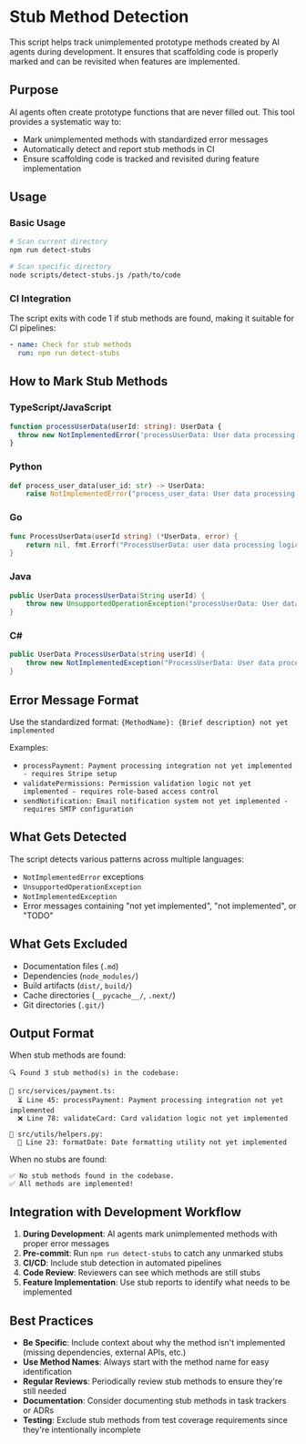 # Stub Method Detection

This script helps track unimplemented prototype methods created by AI agents during development. It ensures that scaffolding code is properly marked and can be revisited when features are implemented.

## Purpose

AI agents often create prototype functions that are never filled out. This tool provides a systematic way to:
- Mark unimplemented methods with standardized error messages
- Automatically detect and report stub methods in CI
- Ensure scaffolding code is tracked and revisited during feature implementation

## Usage

### Basic Usage
```bash
# Scan current directory
npm run detect-stubs

# Scan specific directory
node scripts/detect-stubs.js /path/to/code
```

### CI Integration
The script exits with code 1 if stub methods are found, making it suitable for CI pipelines:

```yaml
- name: Check for stub methods
  run: npm run detect-stubs
```

## How to Mark Stub Methods

### TypeScript/JavaScript
```typescript
function processUserData(userId: string): UserData {
  throw new NotImplementedError('processUserData: User data processing logic not yet implemented');
}
```

### Python
```python
def process_user_data(user_id: str) -> UserData:
    raise NotImplementedError("process_user_data: User data processing logic not yet implemented")
```

### Go
```go
func ProcessUserData(userId string) (*UserData, error) {
    return nil, fmt.Errorf("ProcessUserData: user data processing logic not yet implemented")
}
```

### Java
```java
public UserData processUserData(String userId) {
    throw new UnsupportedOperationException("processUserData: User data processing logic not yet implemented");
}
```

### C#
```csharp
public UserData ProcessUserData(string userId) {
    throw new NotImplementedException("ProcessUserData: User data processing logic not yet implemented");
}
```

## Error Message Format

Use the standardized format: `{MethodName}: {Brief description} not yet implemented`

Examples:
- `processPayment: Payment processing integration not yet implemented - requires Stripe setup`
- `validatePermissions: Permission validation logic not yet implemented - requires role-based access control`
- `sendNotification: Email notification system not yet implemented - requires SMTP configuration`

## What Gets Detected

The script detects various patterns across multiple languages:
- `NotImplementedError` exceptions
- `UnsupportedOperationException`
- `NotImplementedException`
- Error messages containing "not yet implemented", "not implemented", or "TODO"

## What Gets Excluded

- Documentation files (`.md`)
- Dependencies (`node_modules/`)
- Build artifacts (`dist/`, `build/`)
- Cache directories (`__pycache__/`, `.next/`)
- Git directories (`.git/`)

## Output Format

When stub methods are found:
```
🔍 Found 3 stub method(s) in the codebase:

📁 src/services/payment.ts:
  ⏳ Line 45: processPayment: Payment processing integration not yet implemented
  ❌ Line 78: validateCard: Card validation logic not yet implemented

📁 src/utils/helpers.py:
  📝 Line 23: formatDate: Date formatting utility not yet implemented
```

When no stubs are found:
```
✅ No stub methods found in the codebase.
✅ All methods are implemented!
```

## Integration with Development Workflow

1. **During Development**: AI agents mark unimplemented methods with proper error messages
2. **Pre-commit**: Run `npm run detect-stubs` to catch any unmarked stubs
3. **CI/CD**: Include stub detection in automated pipelines
4. **Code Review**: Reviewers can see which methods are still stubs
5. **Feature Implementation**: Use stub reports to identify what needs to be implemented

## Best Practices

- **Be Specific**: Include context about why the method isn't implemented (missing dependencies, external APIs, etc.)
- **Use Method Names**: Always start with the method name for easy identification
- **Regular Reviews**: Periodically review stub methods to ensure they're still needed
- **Documentation**: Consider documenting stub methods in task trackers or ADRs
- **Testing**: Exclude stub methods from test coverage requirements since they're intentionally incomplete